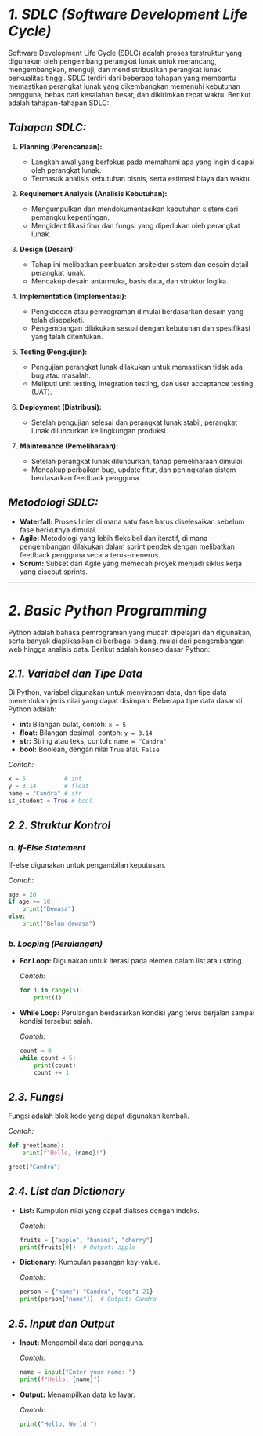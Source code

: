 # _1. SDLC (Software Development Life Cycle)_

Software Development Life Cycle (SDLC) adalah proses terstruktur yang digunakan oleh pengembang perangkat lunak untuk merancang, mengembangkan, menguji, dan mendistribusikan perangkat lunak berkualitas tinggi. SDLC terdiri dari beberapa tahapan yang membantu memastikan perangkat lunak yang dikembangkan memenuhi kebutuhan pengguna, bebas dari kesalahan besar, dan dikirimkan tepat waktu. Berikut adalah tahapan-tahapan SDLC:

## _Tahapan SDLC:_

1. **Planning (Perencanaan):**

   - Langkah awal yang berfokus pada memahami apa yang ingin dicapai oleh perangkat lunak.
   - Termasuk analisis kebutuhan bisnis, serta estimasi biaya dan waktu.

2. **Requirement Analysis (Analisis Kebutuhan):**

   - Mengumpulkan dan mendokumentasikan kebutuhan sistem dari pemangku kepentingan.
   - Mengidentifikasi fitur dan fungsi yang diperlukan oleh perangkat lunak.

3. **Design (Desain):**

   - Tahap ini melibatkan pembuatan arsitektur sistem dan desain detail perangkat lunak.
   - Mencakup desain antarmuka, basis data, dan struktur logika.

4. **Implementation (Implementasi):**

   - Pengkodean atau pemrograman dimulai berdasarkan desain yang telah disepakati.
   - Pengembangan dilakukan sesuai dengan kebutuhan dan spesifikasi yang telah ditentukan.

5. **Testing (Pengujian):**

   - Pengujian perangkat lunak dilakukan untuk memastikan tidak ada bug atau masalah.
   - Meliputi unit testing, integration testing, dan user acceptance testing (UAT).

6. **Deployment (Distribusi):**

   - Setelah pengujian selesai dan perangkat lunak stabil, perangkat lunak diluncurkan ke lingkungan produksi.

7. **Maintenance (Pemeliharaan):**
   - Setelah perangkat lunak diluncurkan, tahap pemeliharaan dimulai.
   - Mencakup perbaikan bug, update fitur, dan peningkatan sistem berdasarkan feedback pengguna.

## _Metodologi SDLC:_

- **Waterfall:** Proses linier di mana satu fase harus diselesaikan sebelum fase berikutnya dimulai.
- **Agile:** Metodologi yang lebih fleksibel dan iteratif, di mana pengembangan dilakukan dalam sprint pendek dengan melibatkan feedback pengguna secara terus-menerus.
- **Scrum:** Subset dari Agile yang memecah proyek menjadi siklus kerja yang disebut sprints.

---

# _2. Basic Python Programming_

Python adalah bahasa pemrograman yang mudah dipelajari dan digunakan, serta banyak diaplikasikan di berbagai bidang, mulai dari pengembangan web hingga analisis data. Berikut adalah konsep dasar Python:

## _2.1. Variabel dan Tipe Data_

Di Python, variabel digunakan untuk menyimpan data, dan tipe data menentukan jenis nilai yang dapat disimpan. Beberapa tipe data dasar di Python adalah:

- **int:** Bilangan bulat, contoh: `x = 5`
- **float:** Bilangan desimal, contoh: `y = 3.14`
- **str:** String atau teks, contoh: `name = "Candra"`
- **bool:** Boolean, dengan nilai `True` atau `False`

_Contoh:_

```python
x = 5           # int
y = 3.14        # float
name = "Candra" # str
is_student = True # bool
```

## _2.2. Struktur Kontrol_

### _a. If-Else Statement_

If-else digunakan untuk pengambilan keputusan.

_Contoh:_

```python
age = 20
if age >= 18:
    print("Dewasa")
else:
    print("Belum dewasa")
```

### _b. Looping (Perulangan)_

- **For Loop:** Digunakan untuk iterasi pada elemen dalam list atau string.

  _Contoh:_

  ```python
  for i in range(5):
      print(i)
  ```

- **While Loop:** Perulangan berdasarkan kondisi yang terus berjalan sampai kondisi tersebut salah.

  _Contoh:_

  ```python
  count = 0
  while count < 5:
      print(count)
      count += 1
  ```

## _2.3. Fungsi_

Fungsi adalah blok kode yang dapat digunakan kembali.

_Contoh:_

```python
def greet(name):
    print(f"Hello, {name}!")

greet("Candra")
```

## _2.4. List dan Dictionary_

- **List:** Kumpulan nilai yang dapat diakses dengan indeks.

  _Contoh:_

  ```python
  fruits = ["apple", "banana", "cherry"]
  print(fruits[0])  # Output: apple
  ```

- **Dictionary:** Kumpulan pasangan key-value.

  _Contoh:_

  ```python
  person = {"name": "Candra", "age": 21}
  print(person["name"])  # Output: Candra
  ```

## _2.5. Input dan Output_

- **Input:** Mengambil data dari pengguna.

  _Contoh:_

  ```python
  name = input("Enter your name: ")
  print(f"Hello, {name}")
  ```

- **Output:** Menampilkan data ke layar.

  _Contoh:_

  ```python
  print("Hello, World!")
  ```
